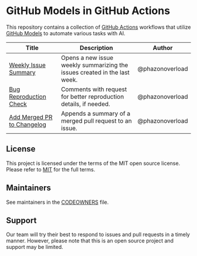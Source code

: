 # GitHub Models in GitHub Actions

This repository contains a collection of [GitHub Actions](https://github.com/features/actions) workflows that utilize [GitHub Models](https://docs.github.com/en/github-models) to automate various tasks with AI.

| Title | Description | Author |
| -- | -- | -- |
| [Weekly Issue Summary](/workflows/weekly-issue-summary/weekly-issue-summary.yml) | Opens a new issue weekly summarizing the issues created in the last week. | @phazonoverload |
| [Bug Reproduction Check](/workflows/bug-reproduction-check/bug-reproduction-check.yml) | Comments with request for better reproduction details, if needed. | @phazonoverload |
| [Add Merged PR to Changelog](/workflows/add-merged-pr-to-changelog/add-merged-pr-to-changelog.yml) | Appends a summary of a merged pull request to an issue. | @phazonoverload |

## License 

This project is licensed under the terms of the MIT open source license. Please refer to [MIT](./LICENSE) for the full terms.

## Maintainers 

See maintainers in the [CODEOWNERS](https://github.com/github-samples/models-in-actions/blob/main/.github/CODEOWNERS) file.

## Support

Our team will try their best to respond to issues and pull requests in a timely manner. However, please note that this is an open source project and support may be limited.